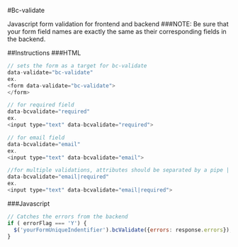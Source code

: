 #Bc-validate

Javascript form validation for frontend and backend
###NOTE:
Be sure that your form field names are exactly the same as their corresponding fields in the backend.

##Instructions
###HTML
```javascript
// sets the form as a target for bc-validate
data-validate="bc-validate"
ex.
<form data-validate="bc-validate">
</form>

// for required field
data-bcvalidate="required"
ex.
<input type="text" data-bcvalidate="required">

// for email field
data-bcvalidate="email"
ex.
<input type="text" data-bcvalidate="email">

//for multiple validations, attributes should be separated by a pipe | (required and email)
data-bcvalidate="email|required" 
ex.
<input type="text" data-bcvalidate="email|required">
```

###Javascript
```javascript
// Catches the errors from the backend
if ( errorFlag === 'Y') {
  $('yourFormUniqueIndentifier').bcValidate({errors: response.errors});
}
```
